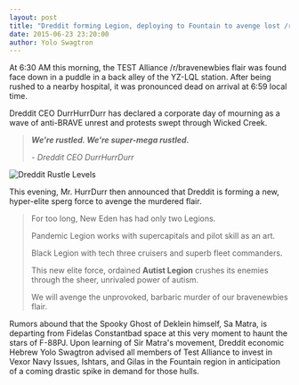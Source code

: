 ```yaml
---
layout: post
title: "Dreddit forming Legion, deploying to Fountain to avenge lost /r/bravenewbies flair"
date: 2015-06-23 23:20:00
author: Yolo Swagtron
---
```


At 6:30 AM this morning, the TEST Alliance /r/bravenewbies flair was found face
down in a puddle in a back alley of the YZ-LQL station. After being rushed to
a nearby hospital, it was pronounced dead on arrival at 6:59 local time.

Dreddit CEO DurrHurrDurr has declared a corporate day of mourning as a wave of 
anti-BRAVE unrest and protests swept through Wicked Creek.

> ***We're rustled. We're super-mega rustled.***
>
> *- Dreddit CEO DurrHurrDurr*

![Dreddit Rustle Levels](http://i.imgur.com/VPHM9nc.png)

This evening, Mr. HurrDurr then announced that Dreddit is forming a new,
hyper-elite sperg force to avenge the murdered flair. 

> For too long, New Eden has had only two Legions.
>
> Pandemic Legion works with supercapitals and pilot skill as an art. 
> 
> Black Legion with tech three cruisers and superb fleet commanders.
>
> This new elite force, ordained **Autist Legion** crushes its enemies 
> through the sheer, unrivaled power of autism.
>
> We will avenge the unprovoked, barbaric murder of our bravenewbies flair.

Rumors abound that the Spooky Ghost of Deklein himself, Sa Matra, is departing
from Fidelas Constantbad space at this very moment to haunt the stars of
F-88PJ. Upon learning of Sir Matra's movement, Dreddit economic Hebrew Yolo 
Swagtron advised all members of Test Alliance to invest in Vexor Navy Issues, 
Ishtars, and Gilas in the Fountain region in anticipation of a coming drastic 
spike in demand for those hulls.
